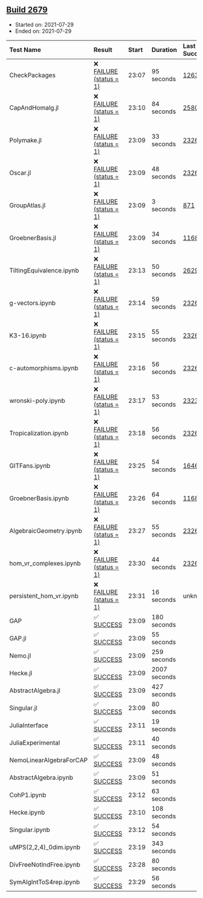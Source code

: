 ## [Build 2679](https://oscarci.mathematik.uni-kl.de/job/oscar-stable/2679/)

* Started on: 2021-07-29
* Ended on: 2021-07-29

| Test Name    | Result | Start | Duration | Last Success | First Failure |
|:-------------|:-------|:------|:---------|:-------------|:--------------|
| CheckPackages | ❌ [FAILURE (status = 1)](https://oscarci.mathematik.uni-kl.de/job/oscar-stable/2679/artifact/logs/build-2679/CheckPackages.log) | 23:07 | 95 seconds | [1263](https://oscarci.mathematik.uni-kl.de/job/oscar-stable/1263/) | [1264](https://oscarci.mathematik.uni-kl.de/job/oscar-stable/1264/) |
| CapAndHomalg.jl | ❌ [FAILURE (status = 1)](https://oscarci.mathematik.uni-kl.de/job/oscar-stable/2679/artifact/logs/build-2679/CapAndHomalg.jl.log) | 23:10 | 84 seconds | [2580](https://oscarci.mathematik.uni-kl.de/job/oscar-stable/2580/) | [2581](https://oscarci.mathematik.uni-kl.de/job/oscar-stable/2581/) |
| Polymake.jl | ❌ [FAILURE (status = 1)](https://oscarci.mathematik.uni-kl.de/job/oscar-stable/2679/artifact/logs/build-2679/Polymake.jl.log) | 23:09 | 33 seconds | [2326](https://oscarci.mathematik.uni-kl.de/job/oscar-stable/2326/) | [2327](https://oscarci.mathematik.uni-kl.de/job/oscar-stable/2327/) |
| Oscar.jl | ❌ [FAILURE (status = 1)](https://oscarci.mathematik.uni-kl.de/job/oscar-stable/2679/artifact/logs/build-2679/Oscar.jl.log) | 23:09 | 48 seconds | [2326](https://oscarci.mathematik.uni-kl.de/job/oscar-stable/2326/) | [2327](https://oscarci.mathematik.uni-kl.de/job/oscar-stable/2327/) |
| GroupAtlas.jl | ❌ [FAILURE (status = 1)](https://oscarci.mathematik.uni-kl.de/job/oscar-stable/2679/artifact/logs/build-2679/GroupAtlas.jl.log) | 23:09 | 3 seconds | [871](https://oscarci.mathematik.uni-kl.de/job/oscar-stable/871/) | [872](https://oscarci.mathematik.uni-kl.de/job/oscar-stable/872/) |
| GroebnerBasis.jl | ❌ [FAILURE (status = 1)](https://oscarci.mathematik.uni-kl.de/job/oscar-stable/2679/artifact/logs/build-2679/GroebnerBasis.jl.log) | 23:09 | 34 seconds | [1168](https://oscarci.mathematik.uni-kl.de/job/oscar-stable/1168/) | [1169](https://oscarci.mathematik.uni-kl.de/job/oscar-stable/1169/) |
| TiltingEquivalence.ipynb | ❌ [FAILURE (status = 1)](https://oscarci.mathematik.uni-kl.de/job/oscar-stable/2679/artifact/logs/build-2679/TiltingEquivalence.ipynb.log) | 23:13 | 50 seconds | [2629](https://oscarci.mathematik.uni-kl.de/job/oscar-stable/2629/) | [2630](https://oscarci.mathematik.uni-kl.de/job/oscar-stable/2630/) |
| g-vectors.ipynb | ❌ [FAILURE (status = 1)](https://oscarci.mathematik.uni-kl.de/job/oscar-stable/2679/artifact/logs/build-2679/g-vectors.ipynb.log) | 23:14 | 59 seconds | [2326](https://oscarci.mathematik.uni-kl.de/job/oscar-stable/2326/) | [2327](https://oscarci.mathematik.uni-kl.de/job/oscar-stable/2327/) |
| K3-16.ipynb | ❌ [FAILURE (status = 1)](https://oscarci.mathematik.uni-kl.de/job/oscar-stable/2679/artifact/logs/build-2679/K3-16.ipynb.log) | 23:15 | 55 seconds | [2326](https://oscarci.mathematik.uni-kl.de/job/oscar-stable/2326/) | [2327](https://oscarci.mathematik.uni-kl.de/job/oscar-stable/2327/) |
| c-automorphisms.ipynb | ❌ [FAILURE (status = 1)](https://oscarci.mathematik.uni-kl.de/job/oscar-stable/2679/artifact/logs/build-2679/c-automorphisms.ipynb.log) | 23:16 | 56 seconds | [2326](https://oscarci.mathematik.uni-kl.de/job/oscar-stable/2326/) | [2327](https://oscarci.mathematik.uni-kl.de/job/oscar-stable/2327/) |
| wronski-poly.ipynb | ❌ [FAILURE (status = 1)](https://oscarci.mathematik.uni-kl.de/job/oscar-stable/2679/artifact/logs/build-2679/wronski-poly.ipynb.log) | 23:17 | 53 seconds | [2323](https://oscarci.mathematik.uni-kl.de/job/oscar-stable/2323/) | [2324](https://oscarci.mathematik.uni-kl.de/job/oscar-stable/2324/) |
| Tropicalization.ipynb | ❌ [FAILURE (status = 1)](https://oscarci.mathematik.uni-kl.de/job/oscar-stable/2679/artifact/logs/build-2679/Tropicalization.ipynb.log) | 23:18 | 56 seconds | [2326](https://oscarci.mathematik.uni-kl.de/job/oscar-stable/2326/) | [2327](https://oscarci.mathematik.uni-kl.de/job/oscar-stable/2327/) |
| GITFans.ipynb | ❌ [FAILURE (status = 1)](https://oscarci.mathematik.uni-kl.de/job/oscar-stable/2679/artifact/logs/build-2679/GITFans.ipynb.log) | 23:25 | 54 seconds | [1646](https://oscarci.mathematik.uni-kl.de/job/oscar-stable/1646/) | [1647](https://oscarci.mathematik.uni-kl.de/job/oscar-stable/1647/) |
| GroebnerBasis.ipynb | ❌ [FAILURE (status = 1)](https://oscarci.mathematik.uni-kl.de/job/oscar-stable/2679/artifact/logs/build-2679/GroebnerBasis.ipynb.log) | 23:26 | 64 seconds | [1168](https://oscarci.mathematik.uni-kl.de/job/oscar-stable/1168/) | [1169](https://oscarci.mathematik.uni-kl.de/job/oscar-stable/1169/) |
| AlgebraicGeometry.ipynb | ❌ [FAILURE (status = 1)](https://oscarci.mathematik.uni-kl.de/job/oscar-stable/2679/artifact/logs/build-2679/AlgebraicGeometry.ipynb.log) | 23:27 | 55 seconds | [2326](https://oscarci.mathematik.uni-kl.de/job/oscar-stable/2326/) | [2327](https://oscarci.mathematik.uni-kl.de/job/oscar-stable/2327/) |
| hom_vr_complexes.ipynb | ❌ [FAILURE (status = 1)](https://oscarci.mathematik.uni-kl.de/job/oscar-stable/2679/artifact/logs/build-2679/hom_vr_complexes.ipynb.log) | 23:30 | 44 seconds | [2326](https://oscarci.mathematik.uni-kl.de/job/oscar-stable/2326/) | [2327](https://oscarci.mathematik.uni-kl.de/job/oscar-stable/2327/) |
| persistent_hom_vr.ipynb | ❌ [FAILURE (status = 1)](https://oscarci.mathematik.uni-kl.de/job/oscar-stable/2679/artifact/logs/build-2679/persistent_hom_vr.ipynb.log) | 23:31 | 16 seconds | unknown | unknown |
| GAP | ✅ [SUCCESS](https://oscarci.mathematik.uni-kl.de/job/oscar-stable/2679/artifact/logs/build-2679/GAP.log) | 23:09 | 180 seconds |  |  |
| GAP.jl | ✅ [SUCCESS](https://oscarci.mathematik.uni-kl.de/job/oscar-stable/2679/artifact/logs/build-2679/GAP.jl.log) | 23:09 | 55 seconds |  |  |
| Nemo.jl | ✅ [SUCCESS](https://oscarci.mathematik.uni-kl.de/job/oscar-stable/2679/artifact/logs/build-2679/Nemo.jl.log) | 23:09 | 259 seconds |  |  |
| Hecke.jl | ✅ [SUCCESS](https://oscarci.mathematik.uni-kl.de/job/oscar-stable/2679/artifact/logs/build-2679/Hecke.jl.log) | 23:09 | 2007 seconds |  |  |
| AbstractAlgebra.jl | ✅ [SUCCESS](https://oscarci.mathematik.uni-kl.de/job/oscar-stable/2679/artifact/logs/build-2679/AbstractAlgebra.jl.log) | 23:09 | 427 seconds |  |  |
| Singular.jl | ✅ [SUCCESS](https://oscarci.mathematik.uni-kl.de/job/oscar-stable/2679/artifact/logs/build-2679/Singular.jl.log) | 23:09 | 80 seconds |  |  |
| JuliaInterface | ✅ [SUCCESS](https://oscarci.mathematik.uni-kl.de/job/oscar-stable/2679/artifact/logs/build-2679/JuliaInterface.log) | 23:11 | 19 seconds |  |  |
| JuliaExperimental | ✅ [SUCCESS](https://oscarci.mathematik.uni-kl.de/job/oscar-stable/2679/artifact/logs/build-2679/JuliaExperimental.log) | 23:11 | 40 seconds |  |  |
| NemoLinearAlgebraForCAP | ✅ [SUCCESS](https://oscarci.mathematik.uni-kl.de/job/oscar-stable/2679/artifact/logs/build-2679/NemoLinearAlgebraForCAP.log) | 23:09 | 48 seconds |  |  |
| AbstractAlgebra.ipynb | ✅ [SUCCESS](https://oscarci.mathematik.uni-kl.de/job/oscar-stable/2679/artifact/logs/build-2679/AbstractAlgebra.ipynb.log) | 23:09 | 51 seconds |  |  |
| CohP1.ipynb | ✅ [SUCCESS](https://oscarci.mathematik.uni-kl.de/job/oscar-stable/2679/artifact/logs/build-2679/CohP1.ipynb.log) | 23:12 | 63 seconds |  |  |
| Hecke.ipynb | ✅ [SUCCESS](https://oscarci.mathematik.uni-kl.de/job/oscar-stable/2679/artifact/logs/build-2679/Hecke.ipynb.log) | 23:10 | 108 seconds |  |  |
| Singular.ipynb | ✅ [SUCCESS](https://oscarci.mathematik.uni-kl.de/job/oscar-stable/2679/artifact/logs/build-2679/Singular.ipynb.log) | 23:12 | 54 seconds |  |  |
| uMPS(2,2,4)_0dim.ipynb | ✅ [SUCCESS](https://oscarci.mathematik.uni-kl.de/job/oscar-stable/2679/artifact/logs/build-2679/uMPS-2-2-4-_0dim.ipynb.log) | 23:19 | 343 seconds |  |  |
| DivFreeNotIndFree.ipynb | ✅ [SUCCESS](https://oscarci.mathematik.uni-kl.de/job/oscar-stable/2679/artifact/logs/build-2679/DivFreeNotIndFree.ipynb.log) | 23:28 | 80 seconds |  |  |
| SymAlgIntToS4rep.ipynb | ✅ [SUCCESS](https://oscarci.mathematik.uni-kl.de/job/oscar-stable/2679/artifact/logs/build-2679/SymAlgIntToS4rep.ipynb.log) | 23:29 | 56 seconds |  |  |
